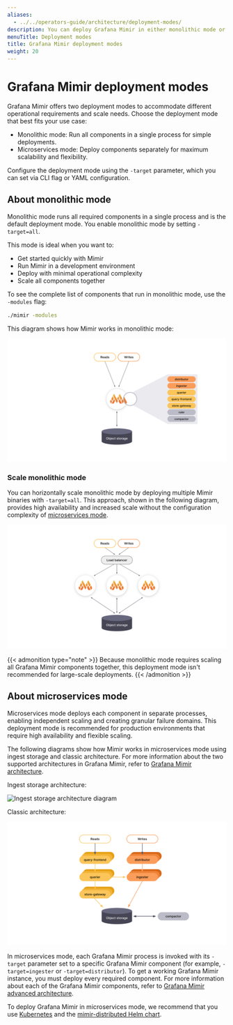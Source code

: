 ```yaml
---
aliases:
  - ../../operators-guide/architecture/deployment-modes/
description: You can deploy Grafana Mimir in either monolithic mode or microservices mode.
menuTitle: Deployment modes
title: Grafana Mimir deployment modes
weight: 20
---
```


<!-- Note: This topic is mounted in the GEM documentation. Ensure that all updates are also applicable to GEM. -->

# Grafana Mimir deployment modes

Grafana Mimir offers two deployment modes to accommodate different operational requirements and scale needs. Choose the deployment mode that best fits your use case:

- Monolithic mode: Run all components in a single process for simple deployments.
- Microservices mode: Deploy components separately for maximum scalability and flexibility.

Configure the deployment mode using the `-target` parameter, which you can set via CLI flag or YAML configuration.

## About monolithic mode

Monolithic mode runs all required components in a single process and is the default deployment mode. You enable monolithic mode by setting `-target=all`.

This mode is ideal when you want to:

- Get started quickly with Mimir
- Run Mimir in a development environment
- Deploy with minimal operational complexity
- Scale all components together

To see the complete list of components that run in monolithic mode, use the `-modules` flag:

```bash
./mimir -modules
```

[//]: # "Diagram source at https://docs.google.com/presentation/d/1LemaTVqa4Lf_tpql060vVoDGXrthp-Pie_SQL7qwHjc/edit#slide=id.g11694eaa76e_0_0"

This diagram shows how Mimir works in monolithic mode:

![Mimir's monolithic mode](monolithic-mode.svg)

### Scale monolithic mode

You can horizontally scale monolithic mode by deploying multiple Mimir binaries with `-target=all`. This approach, shown in the following diagram, provides high availability and increased scale without the configuration complexity of [microservices mode](#about-microservices-mode).

[//]: # "Diagram source at https://docs.google.com/presentation/d/1LemaTVqa4Lf_tpql060vVoDGXrthp-Pie_SQL7qwHjc/edit#slide=id.g11658e7e4c6_1_20"

![Mimir's horizontally scaled monolithic mode](scaled-monolithic-mode.svg)

{{< admonition type="note" >}}
Because monolithic mode requires scaling all Grafana Mimir components together, this deployment mode isn't recommended for large-scale deployments.
{{< /admonition >}}

## About microservices mode

Microservices mode deploys each component in separate processes, enabling independent scaling and creating granular failure domains. This deployment mode is recommended for production environments that require high availability and flexible scaling.

The following diagrams show how Mimir works in microservices mode using ingest storage and classic architecture. For more information about the two supported architectures in Grafana Mimir, refer to [Grafana Mimir architecture](https://grafana.com/docs/mimir/<MIMIR_VERSION>/get-started/about-grafana-mimir-architecture/).

Ingest storage architecture:

![Ingest storage architecture diagram](/media/docs/mimir/kafka_architecture.png)

Classic architecture:

[//]: # "Diagram source at https://docs.google.com/presentation/d/1LemaTVqa4Lf_tpql060vVoDGXrthp-Pie_SQL7qwHjc/edit#slide=id.g11658e7e4c6_1_53"

![Mimir's microservices mode](microservices-mode.svg)

In microservices mode, each Grafana Mimir process is invoked with its `-target` parameter set to a specific Grafana Mimir component (for example, `-target=ingester` or `-target=distributor`). To get a working Grafana Mimir instance, you must deploy every required component. For more information about each of the Grafana Mimir components, refer to [Grafana Mimir advanced architecture](https://grafana.com/docs/mimir/<GRAFANA_VERSION>/references/architecture/).

To deploy Grafana Mimir in microservices mode, we recommend that you use [Kubernetes](https://kubernetes.io/) and the [mimir-distributed Helm chart](https://github.com/grafana/mimir/tree/main/operations/helm/charts/mimir-distributed).
